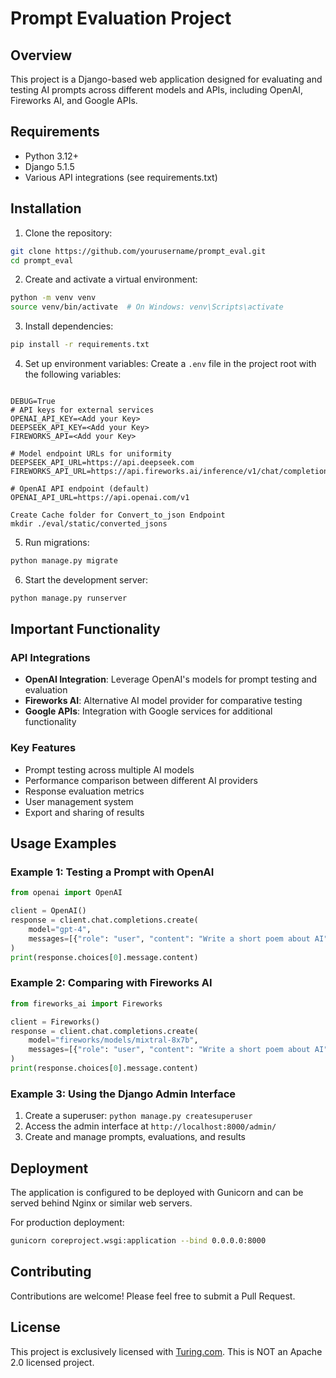 # Prompt Evaluation Project

## Overview
This project is a Django-based web application designed for evaluating and testing AI prompts across different models and APIs, including OpenAI, Fireworks AI, and Google APIs.

## Requirements
- Python 3.12+
- Django 5.1.5
- Various API integrations (see requirements.txt)

## Installation

1. Clone the repository:
```bash
git clone https://github.com/yourusername/prompt_eval.git
cd prompt_eval
```

2. Create and activate a virtual environment:
```bash
python -m venv venv
source venv/bin/activate  # On Windows: venv\Scripts\activate
```

3. Install dependencies:
```bash
pip install -r requirements.txt
```

4. Set up environment variables:
Create a `.env` file in the project root with the following variables:
```

DEBUG=True
# API keys for external services
OPENAI_API_KEY=<Add your Key>
DEEPSEEK_API_KEY=<Add your Key>
FIREWORKS_API=<Add your Key>

# Model endpoint URLs for uniformity
DEEPSEEK_API_URL=https://api.deepseek.com
FIREWORKS_API_URL=https://api.fireworks.ai/inference/v1/chat/completions

# OpenAI API endpoint (default)
OPENAI_API_URL=https://api.openai.com/v1

Create Cache folder for Convert_to_json Endpoint
mkdir ./eval/static/converted_jsons
```

5. Run migrations:
```bash
python manage.py migrate
```

6. Start the development server:
```bash
python manage.py runserver
```

## Important Functionality

### API Integrations
- **OpenAI Integration**: Leverage OpenAI's models for prompt testing and evaluation
- **Fireworks AI**: Alternative AI model provider for comparative testing
- **Google APIs**: Integration with Google services for additional functionality

### Key Features
- Prompt testing across multiple AI models
- Performance comparison between different AI providers
- Response evaluation metrics
- User management system
- Export and sharing of results

## Usage Examples

### Example 1: Testing a Prompt with OpenAI
```python
from openai import OpenAI

client = OpenAI()
response = client.chat.completions.create(
    model="gpt-4",
    messages=[{"role": "user", "content": "Write a short poem about AI"}]
)
print(response.choices[0].message.content)
```

### Example 2: Comparing with Fireworks AI
```python
from fireworks_ai import Fireworks

client = Fireworks()
response = client.chat.completions.create(
    model="fireworks/models/mixtral-8x7b",
    messages=[{"role": "user", "content": "Write a short poem about AI"}]
)
print(response.choices[0].message.content)
```

### Example 3: Using the Django Admin Interface
1. Create a superuser: `python manage.py createsuperuser`
2. Access the admin interface at `http://localhost:8000/admin/`
3. Create and manage prompts, evaluations, and results

## Deployment
The application is configured to be deployed with Gunicorn and can be served behind Nginx or similar web servers.

For production deployment:
```bash
gunicorn coreproject.wsgi:application --bind 0.0.0.0:8000
```

## Contributing
Contributions are welcome! Please feel free to submit a Pull Request.

## License
This project is exclusively licensed with [Turing.com](https://turing.com). 
This is NOT an Apache 2.0 licensed project.

